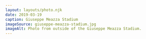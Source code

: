 ```yaml
---
layout: layouts/photo.njk
date: 2019-03-19
caption: Giuseppe Meazza Stadium
imageSource: giuseppe-meazza-stadium.jpg
imageAlt: Photo from outside of the Giuseppe Meazza Stadium.
---
```


